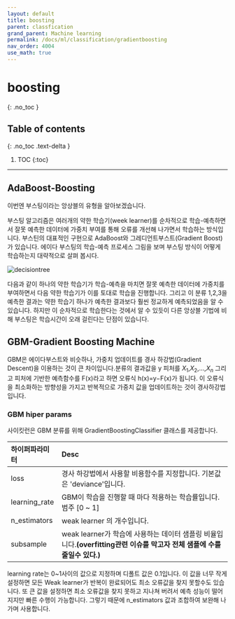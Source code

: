```yaml
---
layout: default
title: boosting
parent: classfication
grand_parent: Machine learning
permalink: /docs/ml/classification/gradientboosting
nav_order: 4004
use_math: true
---
```



# boosting
{: .no_toc }

## Table of contents
{: .no_toc .text-delta }

1. TOC
{:toc}

---

## AdaBoost-Boosting
이번엔 부스팅이라는 앙상블의 유형을 알아보겠습니다. 

부스팅 알고리즘은 여러개의 약한 학습기(week learner)를 순차적으로 학습-예측하면서 잘못 예측한 데이터에 가중치 부여를 통해 오류를 개선해 나가면서 학습하는 방식입니다. 부스틴의 대표적인 구현으로 AdaBoost와 그레디언트부스트(Gradient Boost)가 있습니다. 
에이다 부스팅의 학습-예측 프로세스 그림을 보며 부스팅 방식이 어떻게 학습하는지 대략적으로 살펴 봅시다. 

![decisiontree](../img/04_AdaBoost.png)

다음과 같이 하나의 약한 학습기가 학습-예측을 마치면 잘못 예측한 데이터에 가중치를 부여하면서 다음 약한 학습기가 이를 토대로 학습을 진행합니다. 그리고 이 분류 1,2,3을 예측한 결과는 약한 학습기 하나가 예측한 결과보다 훨씬 정교하게 예측되었음을 알 수 있습니다. 
하지만 이 순차적으로 학습한다는 것에서 알 수 있듯이 다른 앙상블 기법에 비해 부스팅은 학습시간이 오래 걸린다는 단점이 있습니다. 

## GBM-Gradient Boosting Machine
GBM은 에이다부스트와 비슷하나, 가중치 업데이트를 경사 하강법(Gradient Descent)을 이용하는 것이 큰 차이입니다.분류의 결과값을 y 피처를 $X_{1}$,$X_{2}$,...,$X_{n}$
 그리고 피처에 기반한 예측함수를 F(x)라고 하면 오류식 h(x)=y−F(x)가 됩니다.
이 오류식을 최소화하는 방향성을 가지고 반복적으로 가중치 값을 업데이트하는 것이 경사하강법입니다.


### GBM hiper params
사이킷런은 GBM 분류를 위해 GradientBoostingClassifier 클래스를 제공합니다.

| 하이퍼파라미터 | Desc |
|:-----------|:-----|
|loss | 경사 하강법에서 사용할 비용함수를 지정합니다. 기본값은 'deviance'입니다.|
|learning_rate|GBM이 학습을 진행할 때 마다 적용하는 학습률입니다.범주 [0 ~ 1]|
|n_estimators|weak learner 의 개수입니다.|
|subsample|weak learner가 학습에 사용하는 데이터 샘플링 비율입니다.**(overfitting관련 이슈를 막고자 전체 샘플에 수를 줄일수 있다.)**|

learning rate는 0~1사이의 값으로 지정하며 디폴트 값은 0.1입니다. 이 값을 너무 작게 설정하면 모든 Weak learner가 반복이 완료되어도 최소 오류값을 찾지 못할수도 있습니다. 또 큰 값을 설정하면 최소 오류값을 찾지 못하고 지나쳐 버려서 예측 성능이 떨어지지만 빠른 수행이 가능합니다. 그렇기 때문에 n_estimators 값과 조합하여 보완해 나가며 사용합니다.

